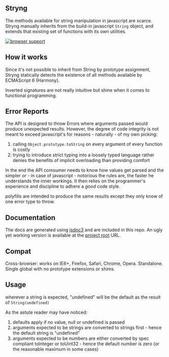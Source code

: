 
Stryng
------
The methods available for string manipulation in javascript are scarce. Stryng manually inherits from the build-in javascript `String` object, and extends that existing set of functions with its own utilities.

[![browser support](https://ci.testling.com/espretto/stryng.png)](https://ci.testling.com/espretto/Stryng)

How it works
------------
Since it's not possible to inherit from String by
prototype assignment, Stryng statically detects the existence of all methods available by ECMAScript 6 (Harmony).


Inverted signatures are not really intuitive but shine when it comes to
functional programming.

Error Reports
-------------

The API is designed to throw Errors where arguments passed would produce unexpected results.
However, the degree of code integrity is not meant to exceed javascript's for reasons - naturally - of my own picking:

1. calling `Object.prototype.toString` on every argument of every function is costly
2. trying to introduce strict typing into a loosely typed language
   rather denies the benefits of implicit overloading than providing comfort

In the end the API comsumer needs to know how values get parsed and the simpler
*or* - in case of javascript - notorious the rules are, the faster he understands the inner workings.
It then relies on the programmer's experience and discipline to adhere a *good* code style.

polyfills are intended to produce the same results except they only know of one error type to throw.

Documentation
-------------

The docs are generated using [jsdoc3](https://github.com/jsdoc3/jsdoc) and are included in this repo.
An ugly yet working version is available at the [project root](http://espretto.github.io/Stryng/) URL.

Compat
------
Cross-browser: works on IE6+, Firefox, Safari, Chrome, Opera.
Standalone. Single global with no prototype extensions or shims.

Usage
-----

wherever a string is expected, "undefined" will be the default as the result of `String(undefined)`

As the astute reader may have noticed:
1. defaults apply if no value, null or undefined is passed
2. arguments expected to be strings are converted to strings first - hence the default string is "undefined"
3. arguments expected to be numbers are either converted by spec compliant toInteger or toUint32 - hence the default number is zero (or the reasonable maximum in some cases)